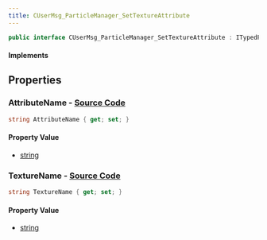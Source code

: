 ```yaml
---
title: CUserMsg_ParticleManager_SetTextureAttribute
---
```


```csharp
public interface CUserMsg_ParticleManager_SetTextureAttribute : ITypedProtobuf<CUserMsg_ParticleManager_SetTextureAttribute>, INativeHandle
```

#### Implements

## Properties

### **AttributeName** - [Source Code](https://github.com/swiftly-solution/swiftlys2/blob/main/managed/src/SwiftlyS2.Generated/Protobufs/Interfaces/CUserMsg_ParticleManager_SetTextureAttribute.cs#L13)

```csharp
string AttributeName { get; set; }
```

#### Property Value

- [string](https://learn.microsoft.com/dotnet/api/system.string)

### **TextureName** - [Source Code](https://github.com/swiftly-solution/swiftlys2/blob/main/managed/src/SwiftlyS2.Generated/Protobufs/Interfaces/CUserMsg_ParticleManager_SetTextureAttribute.cs#L16)

```csharp
string TextureName { get; set; }
```

#### Property Value

- [string](https://learn.microsoft.com/dotnet/api/system.string)

